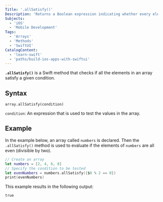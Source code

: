 ```yaml
---
Title: '.allSatisfy()'
Description: 'Returns a Boolean expression indicating whether every element of a sequence satisfies a given condition.'
Subjects:
  - 'iOS'
  - 'Mobile Development'
Tags:
  - 'Arrays'
  - 'Methods'
  - 'SwiftUI'
CatalogContent:
  - 'learn-swift'
  - 'paths/build-ios-apps-with-swiftui'
---
```


**`.allSatisfy()`** is a Swift method that checks if all the elements in an array satisfy a given condition. 

## Syntax

```pseudo
array.allSatisfy(condition)
```

`condition`: An expression that is used to test the values in the array.

## Example

In the example below, an array called `numbers` is declared. Then the `.allSatisfy()` method  is used to evaluate if the elements of `numbers` are all even (divisible by two).

```swift
// Create an array
let numbers = [2, 4, 6, 8]
// Specify the condition to be tested
let evenNumbers = numbers.allSatisfy({$0 % 2 == 0})
print(evenNumbers)
```

This example results in the following output:

```shell
true
```
